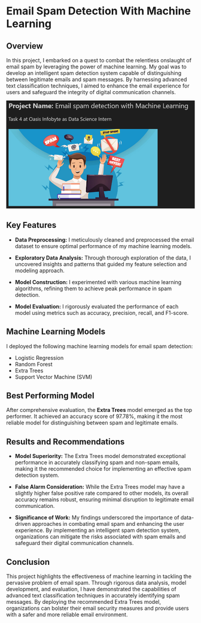 # Email Spam Detection With Machine Learning

## Overview

In this project, I embarked on a quest to combat the relentless onslaught of email spam by leveraging the power of machine learning. My goal was to develop an intelligent spam detection system capable of distinguishing between legitimate emails and spam messages. By harnessing advanced text classification techniques, I aimed to enhance the email experience for users and safeguard the integrity of digital communication channels.

[![Email Spam Detection Screenshot](/Task%204%20%20Email%20Spam%20Detection%20With%20Machine%20Learning/Spam_ScreenShot.PNG)](https://github.com/Sonkhe-Shongwe/OIBSIP/blob/main/Task%204%20%20Email%20Spam%20Detection%20With%20Machine%20Learning/Spam_ScreenShot.PNG)

## Key Features

- **Data Preprocessing:** I meticulously cleaned and preprocessed the email dataset to ensure optimal performance of my machine learning models.
  
- **Exploratory Data Analysis:** Through thorough exploration of the data, I uncovered insights and patterns that guided my feature selection and modeling approach.

- **Model Construction:** I experimented with various machine learning algorithms, refining them to achieve peak performance in spam detection.

- **Model Evaluation:** I rigorously evaluated the performance of each model using metrics such as accuracy, precision, recall, and F1-score.

## Machine Learning Models

I deployed the following machine learning models for email spam detection:

- Logistic Regression
- Random Forest
- Extra Trees
- Support Vector Machine (SVM)

## Best Performing Model

After comprehensive evaluation, the **Extra Trees** model emerged as the top performer. It achieved an accuracy score of 97.78%, making it the most reliable model for distinguishing between spam and legitimate emails.

## Results and Recommendations

- **Model Superiority:** The Extra Trees model demonstrated exceptional performance in accurately classifying spam and non-spam emails, making it the recommended choice for implementing an effective spam detection system.

- **False Alarm Consideration:** While the Extra Trees model may have a slightly higher false positive rate compared to other models, its overall accuracy remains robust, ensuring minimal disruption to legitimate email communication.

- **Significance of Work:** My findings underscored the importance of data-driven approaches in combating email spam and enhancing the user experience. By implementing an intelligent spam detection system, organizations can mitigate the risks associated with spam emails and safeguard their digital communication channels.

## Conclusion

This project highlights the effectiveness of machine learning in tackling the pervasive problem of email spam. Through rigorous data analysis, model development, and evaluation, I have demonstrated the capabilities of advanced text classification techniques in accurately identifying spam messages. By deploying the recommended Extra Trees model, organizations can bolster their email security measures and provide users with a safer and more reliable email environment.
